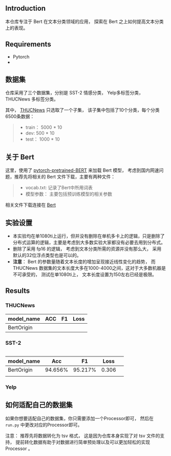 ## Introduction

本仓库专注于 Bert  在文本分类领域的应用， 探索在 Bert 之上如何提高文本分类上的表现。

## Requirements

- Pytorch
- 

## 数据集

仓库采用了三个数据集，分别是 SST-2 情感分类， Yelp多标签分类， THUCNews 多标签分类。 

其中，  [THUCNews](http://thuctc.thunlp.org/)  只选取了一个子集， 该子集中包括了10个分类，每个分类6500条数据：
> - train： 5000 * 10
> - dev: 500 * 10
> - test： 1000 * 10

## 关于 Bert 

这里，使用了 [pytorch-pretrained-BERT](https://github.com/huggingface/pytorch-pretrained-BERT) 来加载 Bert 模型， 考虑到国内网速问题，推荐先将相关的 Bert 文件下载，主要有两种文件：
> - vocab.txt: 记录了Bert中所用词表
> - 模型参数： 主要包括预训练模型的相关参数

相关文件下载连接在 [Bert](./Bert.md)

## 实验设置

- 本实验均在单1080ti上运行，但并没有删除在单机多卡上的逻辑，只是删除了分布式运算的逻辑，主要是考虑到大多数实验大家都没有必要去用到分布式。
- 删除了采用 fp16 的逻辑， 考虑到文本分类所需的资源并没有那么大， 采用 默认的32位浮点类型也是可以的。
- **注意**： Bert 的参数量随着文本长度的增加呈现接近线性变化的趋势， 而 THUCNews 数据集的文本长度大多在1000-4000之间，这对于大多数机器是不可承受的， 测试在单1080ti上， 文本长度设置为150左右已经是极限。


## Results

### THUCNews

model_name | ACC | F1 | Loss 
--- |--- | --- | --- 
BertOrigin | | |

### SST-2

```

```

| model_name | Acc     | F1      | Loss  |      |
| ---------- | ------- | ------- | ----- | ---- |
| BertOrigin | 94.656% | 95.217% | 0.306 |      |
|            |         |         |       |      |


### Yelp



## 如何适配自己的数据集

如果你想要适配自己的数据集，你只需要添加一个Processor即可， 然后在`run.py` 中更改对应的Processor即可。

注意： 推荐先将数据转化为 tsv 格式， 这是因为仓库本身实现了对 tsv 文件的支持， 提前转化数据有助于对数据进行简单预处理以及可以更加轻松的实现 Processor 。